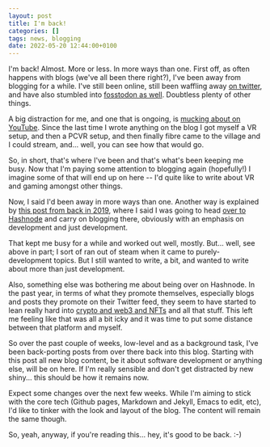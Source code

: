 ```yaml
---
layout: post
title: I'm back!
categories: []
tags: news, blogging
date: 2022-05-20 12:44:00+0100
---
```


I'm back! Almost. More or less. In more ways than one. First off, as often
happens with blogs (we've all been there right?), I've been away from
blogging for a while. I've still been online, still been waffling away [on
twitter](https://twitter.com/davepdotorg), and have also stumbled into
[fosstodon as well](https://fosstodon.org/@davep). Doubtless plenty of other
things.

A big distraction for me, and one that is ongoing, is [mucking about on
YouTube](https://www.youtube.com/user/daveporg). Since the last time I wrote
anything on the blog I got myself a VR setup, and then a PCVR setup, and
then finally fibre came to the village and I could stream, and... well, you
can see how that would go.

So, in short, that's where I've been and that's what's been keeping me busy.
Now that I'm paying some attention to blogging again (hopefully!) I imagine
some of that will end up on here -- I'd quite like to write about VR and
gaming amongst other things.

Now, I said I'd been away in more ways than one. Another way is explained by
[this post from back in 2019](/2019/10/18/time-to-move-on.html), where I
said I was going to head [over to Hashnode](https://blog.davep.dev/) and
carry on blogging there, obviously with an emphasis on development and just
development.

That kept me busy for a while and worked out well, mostly. But... well, see
above in part; I sort of ran out of steam when it came to purely-development
topics. But I still wanted to write, a bit, and wanted to write about more
than just development.

Also, something else was bothering me about being over on Hashnode. In the
past year, in terms of what they promote themselves, especially blogs and
posts they promote on their Twitter feed, they seem to have started to lean
really hard into [crypto and web3 and
NFTs](https://www.youtube.com/watch?v=YQ_xWvX1n9g) and all that stuff. This
left me feeling like that was all a bit icky and it was time to put some
distance between that platform and myself.

So over the past couple of weeks, low-level and as a background task, I've
been back-porting posts from over there back into this blog. Starting with
this post all new blog content, be it about software development or anything
else, will be on here. If I'm really sensible and don't get distracted by
new shiny... this should be how it remains now.

Expect some changes over the next few weeks. While I'm aiming to stick with
the core tech (Github pages, Markdown and Jekyll, Emacs to edit, etc), I'd
like to tinker with the look and layout of the blog. The content will remain
the same though.

So, yeah, anyway, if you're reading this... hey, it's good to be back. :-)

[//]: # (2022-05-20-im-back.md ends here)
